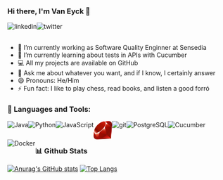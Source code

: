 ### Hi there, I'm Van Eyck 👋 

<a href='https://www.linkedin.com/in/van-eyck/'><img align='left' alt="linkedin" src="https://raw.githubusercontent.com/rahul-jha98/rahul-jha98/561d474902b59c7429ec22bb73e225696c27b202/assets/linkedin.svg" height='18px'/></a>
<a href='https://twitter.com/vaneycksr/'><img align='left' alt="twitter" src="https://raw.githubusercontent.com/rahul-jha98/rahul-jha98/561d474902b59c7429ec22bb73e225696c27b202/assets/twitter.svg" height='18px'/></a>

<br>
<br>

- 🔭 I’m currently working as Software Quality Enginner at Sensedia
- 🌱 I’m currently learning about tests in APIs with Cucumber
- 💻 All my projects are available on GitHub
- 💬 Ask me about whatever you want, and if I know, I certainly answer
- 😄 Pronouns: He/Him
- ⚡ Fun fact: I like to play chess, read books, and listen a good forró



### 🔨 Languages and Tools:

<a href="https://www.java.com" target="_blank"><img align="left" alt="Java" height ="42px" src="https://raw.githubusercontent.com/rahul-jha98/github_readme_icons/main/language_and_tools/square/java/java.svg"></a>

<a href="https://www.python.org" target="_blank"><img align="left" alt="Python" height ="42px" src="https://raw.githubusercontent.com/rahul-jha98/github_readme_icons/main/language_and_tools/square/python/python.svg"></a>

<a href="https://developer.mozilla.org/en-US/docs/Web/JavaScript" target="_blank"><img align="left" alt="JavaScript" height ="42px" src="https://raw.githubusercontent.com/rahul-jha98/github_readme_icons/main/language_and_tools/square/javascript/javascript.svg"> </a>

<a href="https://www.ruby-lang.org/pt/" target="_blank"> <img align="left" alt="Ruby" height ="42px" src="https://raw.githubusercontent.com/github/explore/80688e429a7d4ef2fca1e82350fe8e3517d3494d/topics/ruby/ruby.png"> </a>

<a href="https://git-scm.com/" target="_blank"> <img src="https://raw.githubusercontent.com/rahul-jha98/github_readme_icons/main/language_and_tools/square/git-scm/git-scm.svg" align="left" alt="git" height='42px'/> </a>

<a href="https://www.postgresql.org/" target="_blank"> <img src="https://github.com/zumrudu-anka/zumrudu-anka/blob/master/images/postgresql.svg" align="left" alt="PostgreSQL" height='42px'/> </a>

<a href="https://cucumber.io/" target="_blank"> <img src="https://avatars.githubusercontent.com/u/5459659?v=4" align="left" alt="Cucumber" height='42px'/> </a>

<a href="https://www.docker.com/" target="_blank"> <img src="https://avatars.githubusercontent.com/u/5429470?s=200&v=4" align="left" alt="Docker" height='42px'/> </a>

<br>
<br>


### 📊 Github Stats

[![Anurag's GitHub stats](https://github-readme-stats.vercel.app/api?username=vaneycksr&show_icons=true&hide_rank=true&include_all_commits=true&line_height=20)](https://github.com/anuraghazra/github-readme-stats)
[![Top Langs](https://github-readme-stats.vercel.app/api/top-langs/?username=vaneycksr&layout=compact)](https://github.com/vaneycksr/github-readme-stats)





<!--
**vaneycksr/vaneycksr** is a ✨ _special_ ✨ repository because its `README.md` (this file) appears on your GitHub profile.

Here are some ideas to get you started:

- 🔭 I’m currently working on ...
- 🌱 I’m currently learning ...
- 👯 I’m looking to collaborate on ...
- 🤔 I’m looking for help with ...
- 💬 Ask me about ...
- 📫 How to reach me: ...
- 😄 Pronouns: ...
- ⚡ Fun fact: ...
-->
